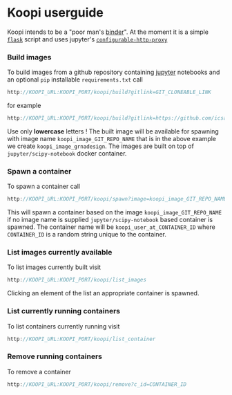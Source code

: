 # Koopi userguide
Koopi intends to be a "poor man's [binder](http://mybinder.org)". At the moment it is a simple [`flask`](http://flask.pocoo.org/) script and uses jupyter's [`configurable-http-proxy`](https://github.com/jupyterhub/configurable-http-proxy)

### Build images
To build images from a github repository containing [jupyter](http://jupyter.org) notebooks and an optional `pip` installable  `requirements.txt`
call 

```c
http://KOOPI_URL:KOOPI_PORT/koopi/build?gitlink=GIT_CLONEABLE_LINK
```
for example
```c
http://KOOPI_URL:KOOPI_PORT/koopi/build?gitlink=https://github.com/icsabai/grnadesign.git
```
Use only **lowercase** letters ! The built image will be available for spawning with image name `koopi_image_GIT_REPO_NAME` that is in the above example we create `koopi_image_grnadesign`. The images are built on top of `jupyter/scipy-notebook` docker container.
### Spawn a container 
To spawn a container call
```c
http://KOOPI_URL:KOOPI_PORT/koopi/spawn?image=koopi_image_GIT_REPO_NAME
```
This will spawn a container based on the image `koopi_image_GIT_REPO_NAME`  if no image name is supplied `jupyter/scipy-notebook` based container is spawned.
The container name will be `koopi_user_at_CONTAINER_ID` where `CONTAINER_ID` is a random string unique to the container.
### List images currently available
To list images currently built visit 
```c
http://KOOPI_URL:KOOPI_PORT/koopi/list_images
```
Clicking an element of the list an appropriate container is spawned.
### List currently running containers
To list containers currently running visit 
```c
http://KOOPI_URL:KOOPI_PORT/koopi/list_container
```

### Remove running containers
To remove a container
```c
http://KOOPI_URL:KOOPI_PORT/koopi/remove?c_id=CONTAINER_ID
```



